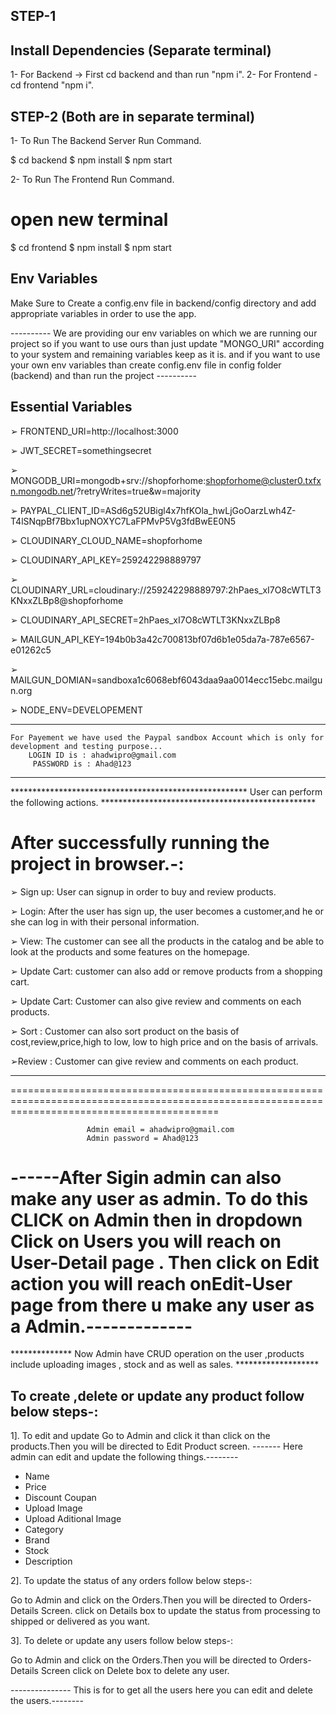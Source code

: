 
## STEP-1

## Install Dependencies (Separate terminal) ##
1- For Backend -> First cd backend and than run "npm i".
2- For Frontend - cd frontend "npm i".

## STEP-2 (Both are in separate terminal)

1- To Run The Backend Server Run Command.
 
   $ cd backend
   $ npm install
   $ npm start

2- To Run The Frontend Run Command.

   # open new terminal
   $ cd frontend
   $ npm install
   $ npm start


## Env Variables
Make Sure to Create a config.env file in backend/config directory and add appropriate variables in order to use the app.

---------- We are providing our env variables on which we are running our project so if you want to use ours than just update "MONGO_URI" according to your system and remaining variables keep as it is. and if you want to use your own env variables than create config.env file in config folder (backend) and than run the project ---------- 

## Essential Variables


 ➢ FRONTEND_URl=http://localhost:3000

 ➢ JWT_SECRET=somethingsecret

 ➢ MONGODB_URI=mongodb+srv://shopforhome:shopforhome@cluster0.txfxn.mongodb.net/?retryWrites=true&w=majority

 ➢ PAYPAL_CLIENT_ID=ASd6g52UBigl4x7hfKOla_hwLjGoOarzLwh4Z-T4lSNqpBf7Bbx1upNOXYC7LaFPMvP5Vg3fdBwEE0N5

 ➢ CLOUDINARY_CLOUD_NAME=shopforhome

 ➢ CLOUDINARY_API_KEY=259242298889797

 ➢ CLOUDINARY_URL=cloudinary://259242298889797:2hPaes_xI7O8cWTLT3KNxxZLBp8@shopforhome

 ➢ CLOUDINARY_API_SECRET=2hPaes_xI7O8cWTLT3KNxxZLBp8

 ➢ MAILGUN_API_KEY=194b0b3a42c700813bf07d6b1e05da7a-787e6567-e01262c5

 ➢ MAILGUN_DOMIAN=sandboxa1c6068ebf6043daa9aa0014ecc15ebc.mailgun.org

 ➢ NODE_ENV=DEVELOPEMENT

----------------------------------------------------------------------------------------------------------------------------------------------

    For Payement we have used the Paypal sandbox Account which is only for development and testing purpose...
        LOGIN ID is : ahadwipro@gmail.com
         PASSWORD is : Ahad@123                  
-------------------------------------------------------------------------------------------------------------------------------------------------

****************************************************** User can perform the following actions. *************************************************

# After successfully running the project in browser.-:

➢ Sign up: User can signup in order to buy and review products.

➢ Login: After the user has sign up, the user becomes a customer,and he or she can log in with their personal information.

➢ View: The customer can see all the products in the catalog and be able to look at the products and some features on the homepage.

➢ Update Cart: customer can also add or remove products from a shopping cart.  

➢ Update Cart: Customer can also give review and comments on each products.

➢ Sort : Customer can also sort product on the basis of cost,review,price,high to low, low to high price and on the basis of arrivals.

➢Review : Customer can give review and comments on each product.


------------------------------------------------------------------------------------------------------------------------------------------------

================================================================================================================================================
                                                     
                     Admin email = ahadwipro@gmail.com
                     Admin password = Ahad@123

------After Sigin admin can also make any user as admin. To do this CLICK on Admin then in dropdown Click on Users you will reach on            User-Detail page . Then click on Edit action you will reach onEdit-User page from there u make any user as a Admin.-------------
================================================================================================================================================



**************  Now Admin have CRUD operation on the user ,products include uploading images , stock and as well as sales. ******************* 

## To create ,delete or update any product follow below steps-:

  1]. To edit and update Go to Admin and click it than click on the products.Then you will be directed to Edit Product screen.
       ------- Here admin can edit and update the following things.--------
    
   - Name
   - Price
   - Discount Coupan
   - Upload Image
   - Upload Aditional Image
   - Category
   - Brand
   - Stock
   - Description


 2]. To update the status of any orders follow below steps-:

   Go to Admin and click on the Orders.Then you will be directed to Orders-Details Screen. click on Details box to update the status from processing to shipped or delivered as you want.


 3]. To delete or update any users follow below steps-:

  Go to Admin and click on the Orders.Then you will be directed to Orders-Details Screen click on Delete box to delete any user.
    
--------------- This is for to get all the users here you can edit and delete the users.--------
   

